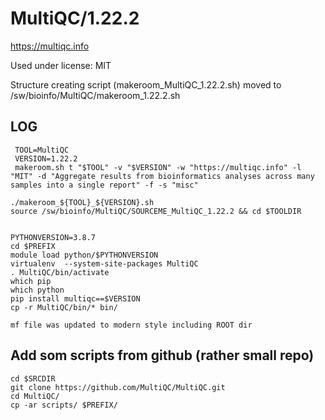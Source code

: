 MultiQC/1.22.2
========================

<https://multiqc.info>

Used under license:
MIT


Structure creating script (makeroom_MultiQC_1.22.2.sh) moved to /sw/bioinfo/MultiQC/makeroom_1.22.2.sh

LOG
---

     TOOL=MultiQC
     VERSION=1.22.2
     makeroom.sh t "$TOOL" -v "$VERSION" -w "https://multiqc.info" -l "MIT" -d "Aggregate results from bioinformatics analyses across many samples into a single report" -f -s "misc" 

    ./makeroom_${TOOL}_${VERSION}.sh
    source /sw/bioinfo/MultiQC/SOURCEME_MultiQC_1.22.2 && cd $TOOLDIR


    PYTHONVERSION=3.8.7
    cd $PREFIX
    module load python/$PYTHONVERSION
    virtualenv  --system-site-packages MultiQC
    . MultiQC/bin/activate
    which pip
    which python
    pip install multiqc==$VERSION
    cp -r MultiQC/bin/* bin/

    mf file was updated to modern style including ROOT dir

## Add som scripts from github (rather small repo)
    cd $SRCDIR
    git clone https://github.com/MultiQC/MultiQC.git
    cd MultiQC/
    cp -ar scripts/ $PREFIX/


